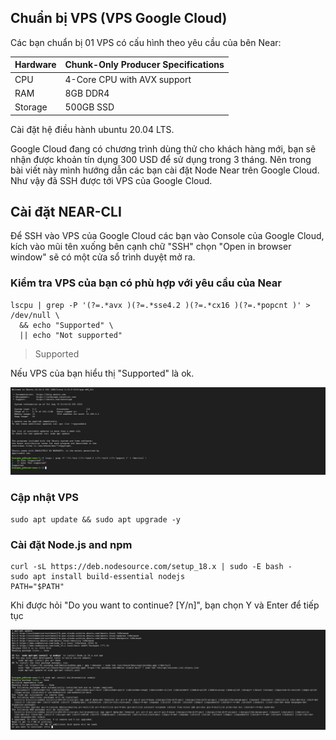 ## Chuẩn bị VPS (VPS Google Cloud)
Các bạn chuẩn bị 01 VPS có cấu hình theo yêu cầu của bên Near:


| Hardware       | Chunk-Only Producer  Specifications                                   |
| -------------- | ---------------------------------------------------------------       |
| CPU            | 4-Core CPU with AVX support                                           |
| RAM            | 8GB DDR4                                                              |
| Storage        | 500GB SSD                                                             |

Cài đặt hệ điều hành ubuntu 20.04 LTS.

Google Cloud đang có chương trình dùng thử cho khách hàng mới, bạn sẽ nhận được khoản tín dụng 300 USD để sử dụng trong 3 tháng. Nên trong bài viết này mình hướng dẫn các bạn cài đặt Node Near trên Google Cloud. Như vậy đã SSH được tới VPS của Google Cloud.

## Cài đặt NEAR-CLI

Để SSH vào VPS của Google Cloud các bạn vào Console của Google Cloud, kích vào mũi tên xuống bên cạnh chữ "SSH" chọn "Open in browser window" sẽ có một cửa sổ trình duyệt mở ra. 

### Kiểm tra VPS của bạn có phù hợp với yêu cầu của Near

```
lscpu | grep -P '(?=.*avx )(?=.*sse4.2 )(?=.*cx16 )(?=.*popcnt )' > /dev/null \
  && echo "Supported" \
  || echo "Not supported"
```
> Supported

Nếu VPS của bạn hiểu thị "Supported" là ok.

![img](./image/Near-CLI-01.png)

### Cập nhật VPS

```
sudo apt update && sudo apt upgrade -y
```
### Cài đặt Node.js and npm

```
curl -sL https://deb.nodesource.com/setup_18.x | sudo -E bash -  
sudo apt install build-essential nodejs
PATH="$PATH"
```
Khi được hỏi "Do you want to continue? [Y/n]", bạn chọn Y và Enter để tiếp tục

![img](./image/Near-CLI-02.png)
